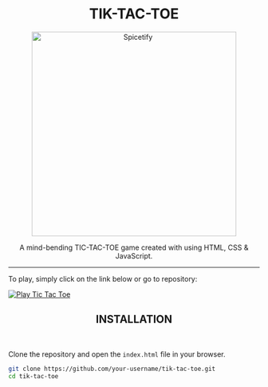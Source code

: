 <!-- Project Title -->
<h1 align="center">TIK-TAC-TOE</h1>

<!-- Project Badge -->
<p align="center">
  <img src="https://media.discordapp.net/attachments/762183124503101470/1192996658909294622/bg.png?ex=65ab1bb8&is=6598a6b8&hm=574a2e40c90a85a4769924268f0163636c10dc34ddfd72e35d4f81fbdd469ad3&=&width=410&height=410" width="410px" alt="Spicetify">
</p>

<!-- Project Description -->
<p align="center">
  A mind-bending TIC-TAC-TOE game created with using HTML, CSS & JavaScript.
</p>

<hr>


To play, simply click on the link below or go to repository:

[![Play Tic Tac Toe](https://img.shields.io/badge/Play%20Tic%20Tac%20Toe-Go%20to%20Repository-brightgreen)]([https://0c37bbee-43c9-483c-8cf5-dd363c398230-00-go02jva0f28n.worf.replit.dev/](https://github.com/Ahadfahim/tiktactoe))


<h2 align="center">INSTALLATION</h2> <br>

Clone the repository and open the `index.html` file in your browser.

```bash
git clone https://github.com/your-username/tik-tac-toe.git
cd tik-tac-toe
